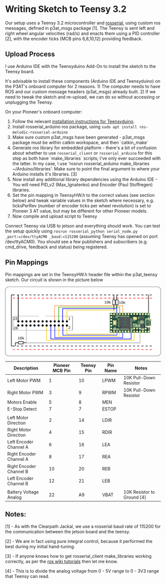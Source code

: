 # Writing Sketch to Teensy 3.2

Our setup uses a Teensy 3.2 microcontroller and [rosserial](http://wiki.ros.org/rosserial), using custom ros messages, defined in p3at_msgs package [1]. The Teensy is sent left and right wheel angular velocities (rad/s) and enacts them using a PID controller [2], with the encoder ticks (MCB pins 6,8,10,12) providing feedback.

## Upload Process

I use Arduino IDE with the Teensyduino Add-On to install the sketch to the Teensy board. 

It's advisable to install these components (Arduino IDE and Teensyduino) on the P3AT's onboard computer for 2 reasons. 1) The computer needs to have ROS and our custom message headers (p3at_msgs) already built. 2) If we need to tweak the sketch and re-upload, we can do so without accessing or unplugging the Teensy.


On your Pioneer's onboard computer:
<ol>
  <li>Follow the relevant <a href="https://www.pjrc.com/teensy/td_download.html">installation instructions for Teensyduino</a>. </li>
  <li>Install rosserial_arduino ros package, using <code>sudo apt install ros-melodic-rosserial-arduino</code></li>
  <li>Make sure custom p3at_msgs have been generated - p3at_msgs package must be within catkin workspace, and then `catkin_make`</li>
  <li>Generate ros library for embedded platform - there's a bit of confusion about whether to use <code>rosserial_client</code> or <code>rosserial_arduino</code> for this step as both have `make_libraries` scripts; I've only ever succeeded with the latter. In my case, I use 'rosrun rosserial_arduino make_libraries ~/Arduino/libraries'. Make sure to point the final argument to where your Arduino installs it's libraries. [3]</li>
  <li>Now install any additional library dependencies using the Arduino IDE - You will need PID_v2 (Max_Ignatenko) and Encoder (Paul Stoffregen) libraries.</li>
  <li>Set the pin mapping in TeensyHW.h to the correct values (see section below) and tweak variable values in the sketch where necessary, e.g. ticksPerRev (number of encoder ticks per wheel revolution) is set to Pioneer 3 AT value, but may be different for other Pioneer models. </li>
  <li>Now compile and upload script to Teensy</li>
</ol>

Connect Teensy via USB to jetson and everything should work. You can test the setup quickly using `rosrun rosserial_python serial_node.py _port:=/dev/ttyACM0 _baud:=115200` (assuming Teensy has opened on port /dev/ttyACM0). You should see a few publishers and subscribers (e.g. cmd_drive, feedback and status) being registered. 



## Pin Mappings

Pin mappings are set in the TeensyHW.h header file within the p3at_teensy sketch. Our circuit is shown in the picture below 

<img src="https://github.com/Gregory-Baker/p3at/blob/main/p3at_resources/p3at_teensy_mcb_hookup_v2.png" alt="Teensy <-> Pioneer MCB Circuit" width="600"/>

| Description       | Pioneer MCB Pin | Teensy Pin  | Pin Name    | Notes         |
| ----              | ----            | ----        | ----        | ----          |
| Left Motor PWM    | 1               | 10          | LPWM        | 10K Pull-Down Resistor |
| Right Motor PWM   | 3               | 9           | RPWM        | 10K Pull-Down Resistor |
| Motors Enable     | 5               | 8           | MEN         | |
| E-Stop Detect     | 7               | 7           | ESTOP       | |
| | | |
| Left Motor Direction    | 2           | 14          | LDIR        | |
| Right Motor Direction   | 4           | 15          | RDIR        | |
| Left Encoder Channel A  | 6           | 16          | LEA         | |
| Right Encoder Channel A | 8           | 17          | REA         | |
| Right Encoder Channel B | 10          | 20          | REB         | |
| Left Encoder Channel B  | 12          | 21          | LEB         | |
| | | |
| Battery Voltage Analog  | 22          | A9          | VBAT        | 10K Resistor to Ground [4] |

## Notes:

[1] - As with the Clearpath Jackal, we use a rosserial baud rate of 115200 for the communication between the jetson board and the teensy.

[2] - We are in fact using pure integral control, because it performed the best during my initial hand-tuning.

[3] - If anyone knows how to get rosserial_client make_libraries working correctly, as per the [ros wiki tutorials](http://wiki.ros.org/rosserial_arduino/Tutorials/Adding%20Custom%20Message) then let me know.

[4] - This is to divide the analog voltage from 0 - 5V range to 0 - 3V3 range that Teensy can read.
